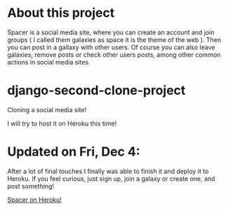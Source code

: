 # About this project

Spacer is a social media site, where you can create an account and join groups ( I called them galaxies as space it is the theme of the web ).
Then you can post in a gallaxy with other users.
Of course you can also leave galaxies, remove posts or check other users posts, among other common actions in social media sites.

# django-second-clone-project
Cloning a social media site!

I will try to host it on Heroku this time!


# Updated on Fri, Dec 4:
After a lot of final touches I finally was able to finish it and deploy it to Heroku.
If you feel curious, just sign up, join a galaxy or create one, and post something!

[Spacer on Heroku!](https://spacerweb.herokuapp.com/)


